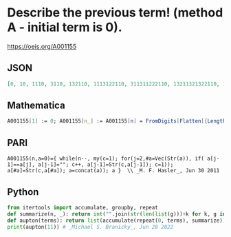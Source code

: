 # Describe the previous term\! \(method A \- initial term is 0\)\.
https://oeis.org/A001155
## JSON
```JSON
[0, 10, 1110, 3110, 132110, 1113122110, 311311222110, 13211321322110, 1113122113121113222110, 31131122211311123113322110, 132113213221133112132123222110, 11131221131211132221232112111312111213322110, 31131122211311123113321112131221123113111231121123222110]
```
## Mathematica
```Mathematica
A001155[1] := 0; A001155[n_] := A001155[n] = FromDigits[Flatten[{Length[#], First[#]}&/@Split[IntegerDigits[A001155[n-1]]]]]; Map[A001155,Range[15]] (* _Peter J. C. Moses_, Mar 21 2013 *)
```
## PARI
```PARI
A001155(n,a=0)={ while(n--, my(c=1); for(j=2,#a=Vec(Str(a)), if( a[j-1]==a[j], a[j-1]=""; c++, a[j-1]=Str(c,a[j-1]); c=1)); a[#a]=Str(c,a[#a]); a=concat(a)); a }  \\ _M. F. Hasler_, Jun 30 2011
```
## Python
```Python
from itertools import accumulate, groupby, repeat
def summarize(n, _): return int("".join(str(len(list(g)))+k for k, g in groupby(str(n))))
def aupton(terms): return list(accumulate(repeat(0, terms), summarize))
print(aupton(11)) # _Michael S. Branicky_, Jun 28 2022
```
